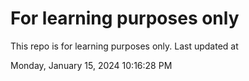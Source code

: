 # For learning purposes only
This repo is for learning purposes only.
Last updated at

Monday, January 15, 2024 10:16:28 PM

